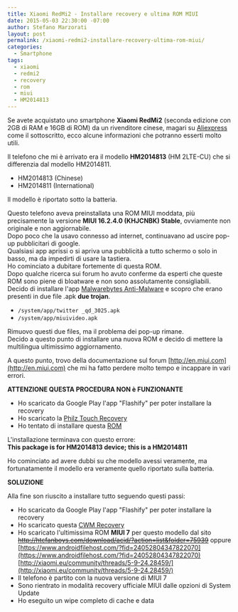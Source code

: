 ```yaml
---
title: Xiaomi RedMi2 - Installare recovery e ultima ROM MIUI
date: 2015-05-03 22:30:00 -07:00
author: Stefano Marzorati
layout: post
permalink: /xiaomi-redmi2-installare-recovery-ultima-rom-miui/
categories:
  - Smartphone
tags:
  - xiaomi
  - redmi2
  - recovery
  - rom
  - miui
  - HM2014813
---
```

Se avete acquistato uno smartphone **Xiaomi RedMi2** (seconda edizione con 2GB di RAM e 16GB di ROM) da un rivenditore cinese, magari su [Aliexpress](http://www.aliexpress.com/) come il sottoscritto, ecco alcune informazioni che potranno esserti molto utili.   

Il telefono che mi è arrivato era il modello **HM2014813** (HM 2LTE-CU) che si differenzia dal modello HM2014811.   

  - HM2014813 (Chinese)
  - HM2014811 (International)
  
Il modello è riportato sotto la batteria.   

Questo telefono aveva preinstallata una ROM MIUI moddata, più precisamente la versione **MIUI 16.2.4.0 (KHJCNBK) Stable**, ovviamente non originale e non aggiornabile.   
Dopo poco che la usavo connesso ad internet, continuavano ad uscire pop-up pubblicitari di google.   
Qualsiasi app aprissi o si apriva una pubblicità a tutto schermo o solo in basso, ma da impedirti di usare la tastiera.   
Ho cominciato a dubitare fortemente di questa ROM.   
Dopo qualche ricerca sui forum ho avuto conferme da esperti che queste ROM sono piene di bloatware e non sono assolutamente consigliabili.   
Decido di installare l'app [Malwarebytes Anti-Malware](https://play.google.com/store/apps/details?id=org.malwarebytes.antimalware&hl=en) e scopro che erano presenti in due file .apk **due trojan**.   

  - <code>/system/app/twitter _qd_3025.apk</code>
  - <code>/system/app/miuivideo.apk</code>

Rimuovo questi due files, ma il problema dei pop-up rimane.   
Decido a questo punto di installare una nuova ROM e decido di mettere la multilingua ultimissimo aggiornamento.   

A questo punto, trovo della documentazione sul forum [http://en.miui.com](http://en.miui.com) che mi ha fatto perdere molto tempo e incappare in vari errori.   

**ATTENZIONE QUESTA PROCEDURA NON è FUNZIONANTE**   

  - Ho scaricato da Google Play l'app "Flashify" per poter installare la recovery
  - Ho scaricato la [Philz Touch Recovery](https://javteam.wordpress.com/download/xiaomi-redmi-2)
  - Ho tentato di installare questa [ROM](https://www.androidfilehost.com/?fid=24052804347822070)

L'installazione terminava con questo errore:   
**This package is for HM2014813 device; this is a HM2014811**

Ho cominciato ad avere dubbi su che modello avessi veramente, ma fortunatamente il modello era veramente quello riportato sulla batteria.   

**SOLUZIONE**   

Alla fine son riuscito a installare tutto seguendo questi passi:   

  - Ho scaricato da Google Play l'app "Flashify" per poter installare la recovery
  - Ho scaricato questa [CWM Recovery](http://marzorati.co/download/CWM_Recovery.zip)
  - Ho scaricato l'ultimissima ROM **MIUI 7** per questo modello dal sito [<del>http://htcfanboys.com/download/acid/?action=list&folder=75939</del>](http://htcfanboys.com/download/acid/?action=list&folder=75939) oppure [https://www.androidfilehost.com/?fid=24052804347822070](https://www.androidfilehost.com/?fid=24052804347822070) [http://xiaomi.eu/community/threads/5-9-24.28459/](http://xiaomi.eu/community/threads/5-9-24.28459/)
  - Il telefono è partito con la nuova versione di MIUI 7
  - Sono rientrato in modalità recovery ufficiale MIUI dalle opzioni di System Update
  - Ho eseguito un wipe completo di cache e data
